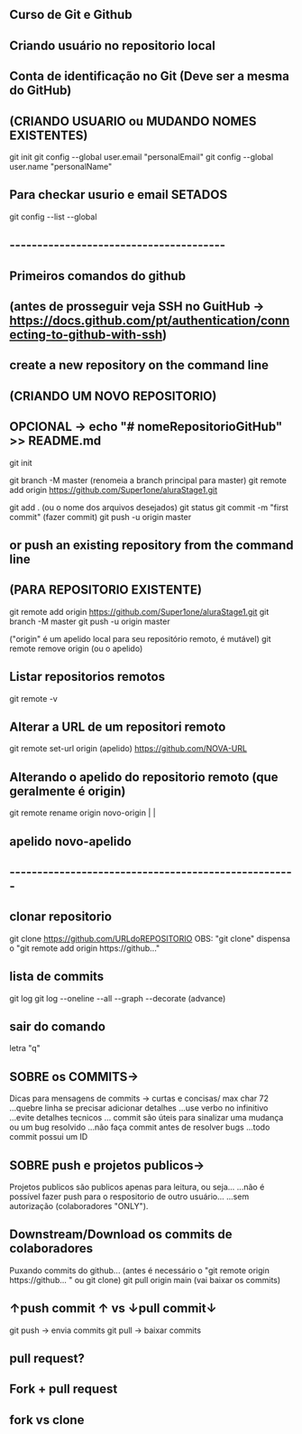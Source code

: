 ## Curso de Git e Github

## Criando usuário no repositorio local

## Conta de identificação no Git (Deve ser a mesma do GitHub)
## (CRIANDO USUARIO ou MUDANDO NOMES EXISTENTES)
git init
git config --global user.email "personalEmail"
git config --global user.name  "personalName"
## Para checkar usurio e email SETADOS
git config --list --global

## ---------------------------------------

## Primeiros comandos do github

## (antes de prosseguir veja SSH no GuitHub -> https://docs.github.com/pt/authentication/connecting-to-github-with-ssh)

## create a new repository on the command line
## (CRIANDO UM NOVO REPOSITORIO)
## OPCIONAL -> echo "# nomeRepositorioGitHub" >> README.md
git init

git branch -M master   (renomeia a branch principal para master)
git remote add origin https://github.com/Super1one/aluraStage1.git

git add .   (ou o nome dos arquivos desejados)
git status
git commit -m "first commit"    (fazer commit)
git push -u origin master

## or push an existing repository from the command line
## (PARA REPOSITORIO EXISTENTE)
git remote add origin https://github.com/Super1one/aluraStage1.git
git branch -M master
git push -u origin master

("origin" é um apelido local para seu repositório remoto, é mutável)
git remote remove origin (ou o apelido)

## Listar repositorios remotos
git remote -v

## Alterar a URL de um repositori remoto
git remote set-url origin (apelido) https://github.com/NOVA-URL

## Alterando o apelido do repositorio remoto (que geralmente é origin)
git remote rename origin novo-origin
                     |        |
##                apelido  novo-apelido

## ----------------------------------------------------

## clonar repositorio
git clone https://github.com/URLdoREPOSITORIO
OBS: "git clone" dispensa o "git remote add origin https://github..."

## lista de commits
git log
git log --oneline --all --graph --decorate (advance)

## sair do comando
letra "q"

## SOBRE os COMMITS->
Dicas para mensagens de commits -> curtas e concisas/ max char 72
...quebre linha se precisar adicionar detalhes
...use verbo no infinitivo
...evite detalhes tecnicos
... commit são úteis para sinalizar uma mudança ou um bug resolvido
...não faça commit antes de resolver bugs
...todo commit possui um ID

## SOBRE push e projetos publicos->
Projetos publicos são publicos apenas para leitura, ou seja...
...não é possível fazer push para o respositorio de outro usuário...
...sem autorização (colaboradores "ONLY").


## Downstream/Download os commits de colaboradores
Puxando commits do github...
(antes é necessário o "git remote origin https://github... " ou git clone)
git pull origin main (vai baixar os commits)

## ↑push commit ↑ vs ↓pull commit↓
git push -> envia commits
git pull -> baixar commits

## pull request?

## Fork + pull request

## fork vs clone
